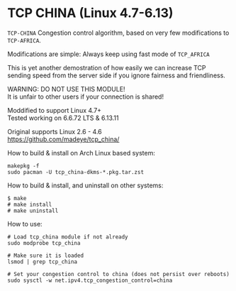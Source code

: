 TCP CHINA (Linux 4.7-6.13)
========

`TCP-CHINA` Congestion control algorithm, based on very few modifications
to `TCP-AFRICA`. 

Modifications are simple: Always keep using fast mode of `TCP_AFRICA`

This is yet another demostration of how easily we can increase TCP sending speed
from the server side if you ignore fairness and friendliness.

WARNING: DO NOT USE THIS MODULE! \
It is unfair to other users if your connection is shared!

Moddified to support Linux 4.7+ \
Tested working on 6.6.72 LTS & 6.13.11

Original supports Linux 2.6 - 4.6 \
https://github.com/madeye/tcp_china/

How to build & install on Arch Linux based system:
```
makepkg -f
sudo pacman -U tcp_china-dkms-*.pkg.tar.zst
```

How to build & install, and uninstall on other systems:
```
$ make
# make install
# make uninstall
```

How to use:
```
# Load tcp_china module if not already
sudo modprobe tcp_china

# Make sure it is loaded
lsmod | grep tcp_china

# Set your congestion control to china (does not persist over reboots)
sudo sysctl -w net.ipv4.tcp_congestion_control=china
```